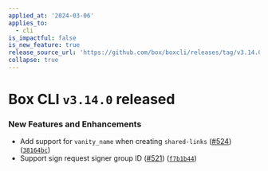 ```yaml
---
applied_at: '2024-03-06'
applies_to:
  - cli
is_impactful: false
is_new_feature: true
release_source_url: 'https://github.com/box/boxcli/releases/tag/v3.14.0'
collapse: true
---
```


# Box CLI `v3.14.0` released

### New Features and Enhancements

* Add support for `vanity_name` when creating `shared-links` ([#524][1]) ([`38164bc`][2])
* Support sign request signer group ID ([#521][3]) ([`f7b1b44`][4])

[1]: https://github.com/box/boxcli/issues/524

[2]: https://github.com/box/boxcli/commit/38164bc716879aef0a8a2b973a9c6fc7eb705978

[3]: https://github.com/box/boxcli/issues/521

[4]: https://github.com/box/boxcli/commit/f7b1b4409e0f72c264cc23a0f1ca1849060bf121
